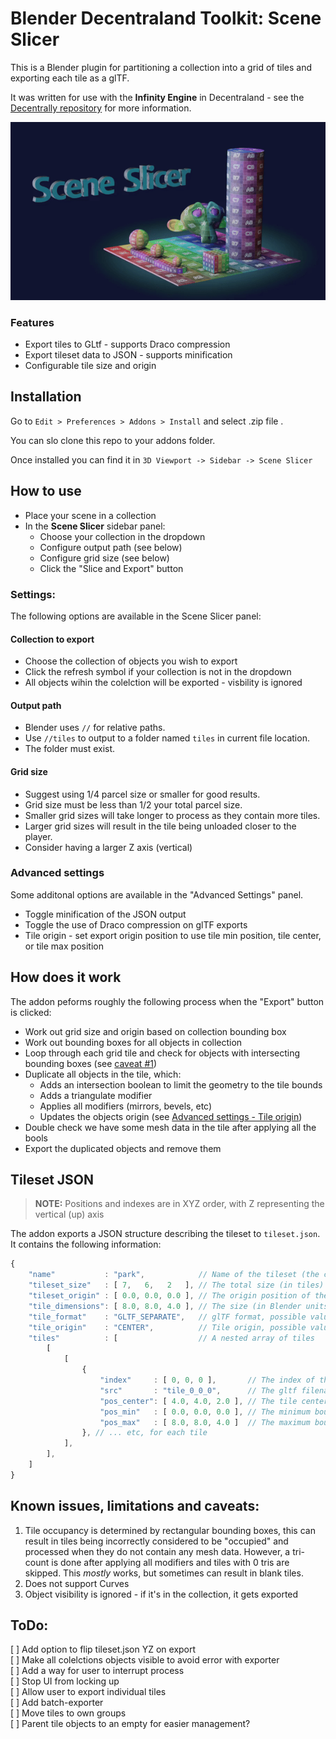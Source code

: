 # Blender Decentraland Toolkit: Scene Slicer

This is a Blender plugin for partitioning a collection into a grid of tiles and exporting each tile as a glTF.

It was written for use with the **Infinity Engine** in Decentraland - see the [Decentrally repository](https://github.com/decentraland-scenes/decentrally) for more information.


![animation of a scene divind into grid pieces](./assets/demo.gif)

### Features

* Export tiles to GLtf - supports Draco compression
* Export tileset data to JSON - supports minification
* Configurable tile size and origin

Installation
--
Go to `Edit > Preferences > Addons > Install` and select .zip file .

You can slo clone this repo to your addons folder.

Once installed you can find it in `3D Viewport -> Sidebar -> Scene Slicer`

How to use
--
* Place your scene in a collection
* In the **Scene Slicer** sidebar panel: 
    * Choose your collection in the dropdown 
    * Configure output path (see below)
    * Configure grid size (see below)
    * Click the "Slice and Export" button

### Settings:

The following options are available in the Scene Slicer panel: 

#### Collection to export

* Choose the collection of objects you wish to export
* Click the refresh symbol if your collection is not in the dropdown
* All objects wihin the colelction will be exported - visbility is ignored

#### Output path
* Blender uses `//` for relative paths. 
* Use `//tiles` to output to a folder named `tiles` in current file location. 
* The folder must exist.


#### Grid size

* Suggest using 1/4 parcel size or smaller for good results.
* Grid size must be less than 1/2 your total parcel size. 
* Smaller grid sizes will take longer to process as they contain more tiles. 
* Larger grid sizes will result in the tile being unloaded closer to the player.
* Consider having a larger Z axis (vertical)

### Advanced settings

Some additonal options are available in the "Advanced Settings" panel.

* Toggle minification of the JSON output
* Toggle the use of Draco compression on glTF exports
* Tile origin - set export origin position to use tile min position, tile center, or tile max position


How does it work
--

The addon peforms roughly the following process when the "Export" button is clicked:

* Work out grid size and origin based on collection bounding box
* Work out bounding boxes for all objects in collection
* Loop through each grid tile and check for objects with intersecting bounding boxes (see [caveat #1](#known-issues-limitations-and-caveats))
* Duplicate all objects in the tile, which:
    * Adds an intersection boolean to limit the geometry to the tile bounds
    * Adds a triangulate modifier
    * Applies all modifiers (mirrors, bevels, etc)
    * Updates the objects origin (see [Advanced settings - Tile origin](#advanced-settings))
* Double check we have some mesh data in the tile after applying all the bools
* Export the duplicated objects and remove them


Tileset JSON
---

> **NOTE:** Positions and indexes are in XYZ order, with Z representing the vertical (up) axis

The addon exports a JSON structure describing the tileset to `tileset.json`.  
It contains the following information:

```js
{
	"name"           : "park",            // Name of the tileset (the collection name)
	"tileset_size"   : [ 7,   6,   2   ], // The total size (in tiles) of the tileset
	"tileset_origin" : [ 0.0, 0.0, 0.0 ], // The origin position of the tileset
	"tile_dimensions": [ 8.0, 8.0, 4.0 ], // The size (in Blender units) of each tile
	"tile_format"    : "GLTF_SEPARATE",   // glTF format, possible values are GLB, GLTF_SEPARATE
	"tile_origin"    : "CENTER",          // Tile origin, possible values are CENTER, TILE_MIN, TILE_MAX
	"tiles"          : [                  // A nested array of tiles 
		[
			[
				{ 
					"index"     : [ 0, 0, 0 ],       // The index of this tile in the tiles array
					"src"       : "tile_0_0_0",      // The gltf filename. File extension derived from tile_format 
					"pos_center": [ 4.0, 4.0, 2.0 ], // The tile center 
					"pos_min"   : [ 0.0, 0.0, 0.0 ], // The minimum bounds of this tile
					"pos_max"   : [ 8.0, 8.0, 4.0 ]  // The maximum bounds of the tile
				}, // ... etc, for each tile
			],
		],
	]
}
```

Known issues, limitations and caveats:
--

1) Tile occupancy is determined by rectangular bounding boxes, this can result in tiles being incorrectly considered to be "occupied" and processed when they do not contain any mesh data. However, a tri-count is done after applying all modifiers and tiles with 0 tris are skipped. This *mostly* works, but sometimes can result in blank tiles.
1) Does not support Curves
1) Object visibility is ignored - if it's in the collection, it gets exported

ToDo:
--
[ ] Add option to flip tileset.json YZ on export  
[ ] Make all colelctions objects visible to avoid error with exporter  
[ ] Add a way for user to interrupt process  
[ ] Stop UI from locking up  
[ ] Allow user to export individual tiles  
[ ] Add batch-exporter  
[ ] Move tiles to own groups  
[ ] Parent tile objects to an empty for easier management?  